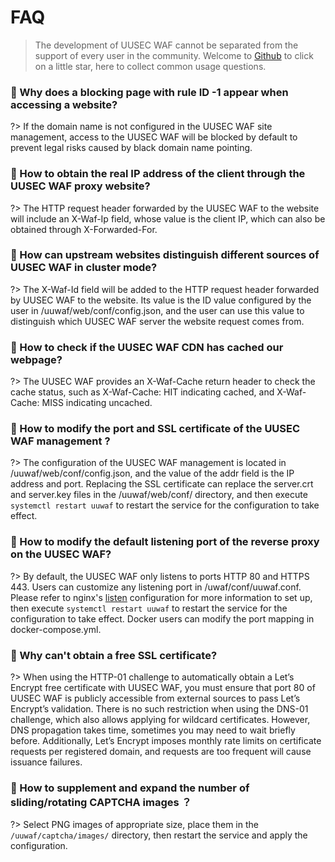 # FAQ
> The development of UUSEC WAF cannot be separated from the support of every user in the community. Welcome to [Github](https://github.com/Safe3/uuWAF) to click on a little star, here to collect common usage questions.



### 🍎 Why does a blocking page with rule ID -1 appear when accessing a website? <!-- {docsify-ignore} -->
?> If the domain name is not configured in the UUSEC WAF site management, access to the UUSEC WAF will be blocked by default to prevent legal risks caused by black domain name pointing.



### 🍐 How to obtain the real IP address of the client through the UUSEC WAF proxy website? <!-- {docsify-ignore} -->
?> The HTTP request header forwarded by the UUSEC WAF to the website will include an X-Waf-Ip field, whose value is the client IP, which can also be obtained through X-Forwarded-For.



### 🍑 How can upstream websites distinguish different sources of UUSEC WAF in cluster mode? <!-- {docsify-ignore} -->

?> The X-Waf-Id field will be added to the HTTP request header forwarded by UUSEC WAF to the website. Its value is the ID value configured by the user in /uuwaf/web/conf/config.json, and the user can use this value to distinguish which UUSEC WAF server the website request comes from.



### 🍊 How to check if the UUSEC WAF CDN has cached our webpage? <!-- {docsify-ignore} -->

?> The UUSEC WAF provides an X-Waf-Cache return header to check the cache status, such as X-Waf-Cache: HIT indicating cached, and X-Waf-Cache: MISS indicating uncached.



### 🍍 How to modify the port and SSL certificate of the UUSEC WAF management ? <!-- {docsify-ignore} -->

?> The configuration of the UUSEC WAF management is located in /uuwaf/web/conf/config.json, and the value of the addr field is the IP address and port. Replacing the SSL certificate can replace the server.crt and server.key files in the /uuwaf/web/conf/ directory, and then execute `systemctl restart uuwaf` to restart the service for the configuration to take effect.



### 🍈 How to modify the default listening port of the reverse proxy on the UUSEC WAF? <!-- {docsify-ignore} -->

?> By default, the UUSEC WAF only listens to ports HTTP 80 and HTTPS 443. Users can customize any listening port in /uwaf/conf/uuwaf.conf. Please refer to nginx's [listen](https://nginx.org/en/docs/http/ngx_http_core_module.html#listen) configuration for more information to set up, then execute `systemctl restart uuwaf` to restart the service for the configuration to take effect. Docker users can modify the port mapping in docker-compose.yml.



### 🍌 Why can't obtain a free SSL certificate? <!-- {docsify-ignore} -->

?> When using the HTTP-01 challenge to automatically obtain a Let’s Encrypt free certificate with UUSEC WAF, you must ensure that port 80 of UUSEC WAF is publicly accessible from external sources to pass Let’s Encrypt’s validation. There is no such restriction when using the DNS-01 challenge, which also allows applying for wildcard certificates. However, DNS propagation takes time, sometimes you may need to wait briefly before. Additionally, Let’s Encrypt imposes monthly rate limits on certificate requests per registered domain, and requests are too frequent will cause issuance failures.



### 🍆 How to supplement and expand the number of sliding/rotating CAPTCHA images ？ <!-- {docsify-ignore} -->

?> Select PNG images of appropriate size, place them in the `/uuwaf/captcha/images/` directory, then restart the service and apply the configuration.
